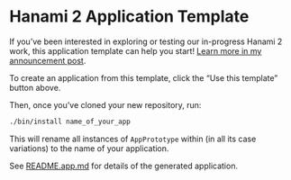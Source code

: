 # Hanami 2 Application Template

If you’ve been interested in exploring or testing our in-progress Hanami 2 work,
this application template can help you start! [Learn more in my announcement
post][ann].

[ann]: https://timriley.info/writing/2020/05/07/sharing-my-hanami-2-application-template/

To create an application from this template, click the “Use this template”
button above.

Then, once you’ve cloned your new repository, run:

```sh
./bin/install name_of_your_app
```

This will rename all instances of `AppPrototype` within (in all its case
variations) to the name of your application.

See [README.app.md](README.app.md) for details of the generated application.
